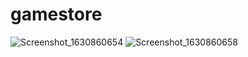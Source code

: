 # gamestore
![Screenshot_1630860654](https://user-images.githubusercontent.com/82755744/132135395-fe42f91f-594c-47bf-aa20-1182222d20dc.png)
![Screenshot_1630860658](https://user-images.githubusercontent.com/82755744/132135454-05a1058a-f9a1-4a4b-9267-cbcf590562f8.png)
